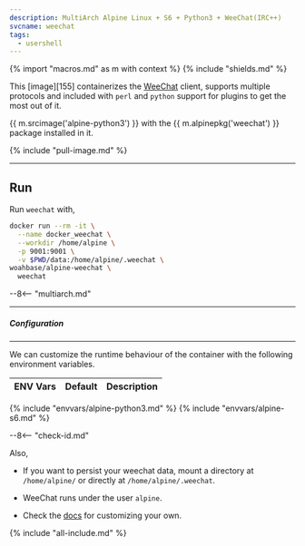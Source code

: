 ```yaml
---
description: MultiArch Alpine Linux + S6 + Python3 + WeeChat(IRC++)
svcname: weechat
tags:
  - usershell
---
```


{% import "macros.md" as m with context %}
{% include "shields.md" %}

This [image][155] containerizes the [WeeChat][1] client,
supports multiple protocols and included with `perl` and
`python` support for plugins to get the most out of it.

{{ m.srcimage('alpine-python3') }} with the {{
m.alpinepkg('weechat') }} package installed in it.

{% include "pull-image.md" %}

---
Run
---

Run `weechat` with,

``` sh
docker run --rm -it \
  --name docker_weechat \
  --workdir /home/alpine \
  -p 9001:9001 \
  -v $PWD/data:/home/alpine/.weechat \
woahbase/alpine-weechat \
  weechat
```

--8<-- "multiarch.md"

---
##### Configuration
---

We can customize the runtime behaviour of the container with the
following environment variables.

| ENV Vars                 | Default      | Description
| :---                     | :---         | :---
{% include "envvars/alpine-python3.md" %}
{% include "envvars/alpine-s6.md" %}

--8<-- "check-id.md"

Also,

* If you want to persist your weechat data, mount a directory at
  `/home/alpine/` or directly at `/home/alpine/.weechat`.

* WeeChat runs under the user `alpine`.

* Check the [docs][2] for customizing your own.

[1]: https://weechat.org/
[2]: https://weechat.org/doc/

{% include "all-include.md" %}
